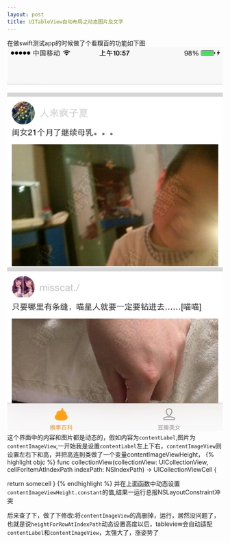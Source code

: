 ```yaml
---
layout: post
title: UITableView自动布局之动态图片及文字
---
```


在做swift测试app的时候做了个看糗百的功能如下图
![](https://raw.githubusercontent.com/QuanGe/QuanGe.github.io/master/images/qiubaiList.jpg)
这个界面中的内容和图片都是动态的，假如内容为`contentLabel`,图片为`contentImageView`,一开始我是设置`contentLabel`左上下右，`contentImageView`则设置左右下和高，并把高连到类做了一个变量contentImageViewHeight，
{% highlight objc %}
func collectionView(collectionView: UICollectionView, cellForItemAtIndexPath indexPath: NSIndexPath) -> UICollectionViewCell {

return somecell
}
{% endhighlight %}
并在上面函数中动态设置`contentImageViewHeight.constant`的值,结果一运行总报NSLayoutConstraint冲突

后来查了下，做了下修改:将`contentImageView`的高删掉，运行，居然没问题了，也就是说`heightForRowAtIndexPath`动态设置高度以后，tableview会自动适配`contentLabel`和`contentImageView`，太强大了，涨姿势了


